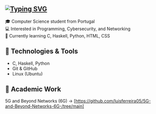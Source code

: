 ## [![Typing SVG](https://readme-typing-svg.herokuapp.com?size=24&duration=4000&color=87CEFA&lines=Hello!+My+name+is+Luís;Student+of+Computer+Science)](https://git.io/typing-svg)


🎓 Computer Science student from Portugal  
💻 Interested in Programming, Cybersecurity, and Networking  
🚀 Currently learning C, Haskell, Python, HTML, CSS 

## 🔧 Technologies & Tools
- C, Haskell, Python  
- Git & GitHub  
- Linux (Ubuntu)

## 📌 Academic Work
5G and Beyond Networks (6G) -> [https://github.com/luisferreira05/5G-and-Beyond-Networks-6G-/tree/main]


